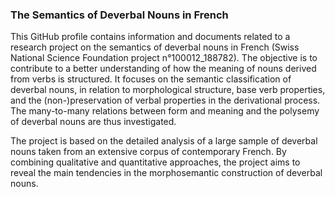 ### The Semantics of Deverbal Nouns in French

This GitHub profile contains information and documents related to a research project on the semantics of deverbal nouns in French (Swiss National Science Foundation project n°100012_188782). The objective is to contribute to a better understanding of how the meaning of nouns derived from verbs is structured. It focuses on the semantic classification of deverbal nouns, in relation to morphological structure, base verb properties, and the (non-)preservation of verbal properties in the derivational process. The many-to-many relations between form and meaning and the polysemy of deverbal nouns are thus investigated.

The project is based on the detailed analysis of a large sample of deverbal nouns taken from an extensive corpus of contemporary French. By combining qualitative and quantitative approaches, the project aims to reveal the main tendencies in the morphosemantic construction of deverbal nouns.

